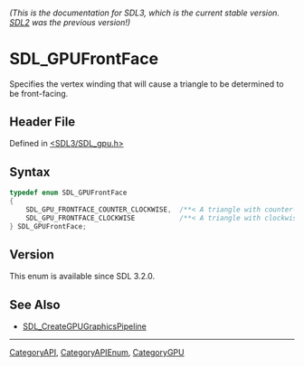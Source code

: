 ###### (This is the documentation for SDL3, which is the current stable version. [SDL2](https://wiki.libsdl.org/SDL2/) was the previous version!)
# SDL_GPUFrontFace

Specifies the vertex winding that will cause a triangle to be determined to be front-facing.

## Header File

Defined in [<SDL3/SDL_gpu.h>](https://github.com/libsdl-org/SDL/blob/main/include/SDL3/SDL_gpu.h)

## Syntax

```c
typedef enum SDL_GPUFrontFace
{
    SDL_GPU_FRONTFACE_COUNTER_CLOCKWISE,  /**< A triangle with counter-clockwise vertex winding will be considered front-facing. */
    SDL_GPU_FRONTFACE_CLOCKWISE           /**< A triangle with clockwise vertex winding will be considered front-facing. */
} SDL_GPUFrontFace;
```

## Version

This enum is available since SDL 3.2.0.

## See Also

- [SDL_CreateGPUGraphicsPipeline](SDL_CreateGPUGraphicsPipeline)

----
[CategoryAPI](CategoryAPI), [CategoryAPIEnum](CategoryAPIEnum), [CategoryGPU](CategoryGPU)

